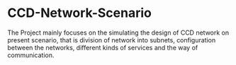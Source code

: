 # CCD-Network-Scenario
The Project mainly focuses on the simulating the design of CCD network on present scenario, that is division of network into subnets, configuration between the networks, different kinds of services and the way of communication.
